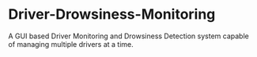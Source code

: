 # Driver-Drowsiness-Monitoring
A GUI based Driver Monitoring and Drowsiness Detection system capable of managing multiple drivers at a time. 

